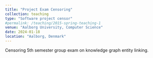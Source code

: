 ```yaml
---
title: "Project Exam Censoring"
collection: teaching
type: "Software project censor"
#permalink: /teaching/2015-spring-teaching-1
venue: "Aalborg University, Computer Science"
date: 2024-01-18
location: "Aalborg, Denmark"
---
```

Censoring 5th semester group exam on knowledge graph entity linking.
